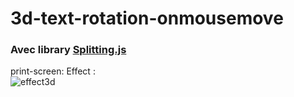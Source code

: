 # 3d-text-rotation-onmousemove 
### Avec library [Splitting.js](https://github.com/shshaw/Splitting)  
print-screen: Effect :  
![effect3d](https://github.com/olygood/imagesWeb/blob/master/text3dEffect.png)  

